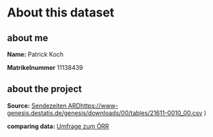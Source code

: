 # About this dataset
  ## about me
  **Name:** Patrick Koch
  
  **Matrikelnummer** 11138439
  
  ## about the project
  **Source:** [Sendezeiten ARD](https://www-genesis.destatis.de/genesis/downloads/00/tables/21611-0010_00.csv )https://www-genesis.destatis.de/genesis/downloads/00/tables/21611-0010_00.csv )

  **comparing data:** [Umfrage zum ÖRR](https://de.statista.com/statistik/daten/studie/1407212/umfrage/umfrage-zu-inhalten-des-ard-auftrags/)
  
